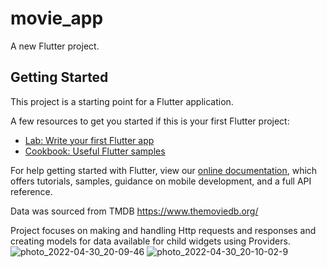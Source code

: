 # movie_app

A new Flutter project.

## Getting Started

This project is a starting point for a Flutter application.

A few resources to get you started if this is your first Flutter project:

- [Lab: Write your first Flutter app](https://flutter.dev/docs/get-started/codelab)
- [Cookbook: Useful Flutter samples](https://flutter.dev/docs/cookbook)

For help getting started with Flutter, view our
[online documentation](https://flutter.dev/docs), which offers tutorials,
samples, guidance on mobile development, and a full API reference.

Data was sourced from TMDB https://www.themoviedb.org/ 

Project focuses on making and handling Http requests and responses and creating models for data available for child widgets using Providers.
![photo_2022-04-30_20-09-46](https://user-images.githubusercontent.com/70300837/166122038-b2639ff6-fcb6-44b8-afa8-592e9c981ac8.jpg)
![photo_2022-04-30_20-10-02-9](https://user-images.githubusercontent.com/70300837/166122117-562ad16b-9be4-4ea6-aa5e-64793ce0c432.jpg)

